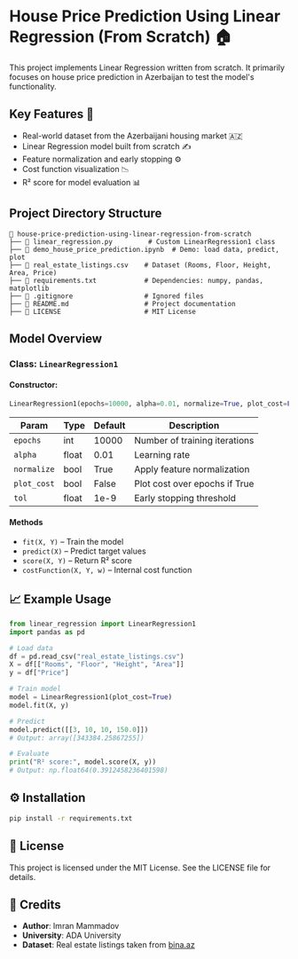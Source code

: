 # House Price Prediction Using Linear Regression (From Scratch) 🏠

This project implements Linear Regression written from scratch. It primarily focuses on house price prediction in Azerbaijan to test the model's functionality.

## Key Features 📌
- Real-world dataset from the Azerbaijani housing market 🇦🇿
- Linear Regression model built from scratch ✍
- Feature normalization and early stopping ⚙
- Cost function visualization 📉
- R² score for model evaluation 📊

## Project Directory Structure
```
📁 house-price-prediction-using-linear-regression-from-scratch
├── 📄 linear_regression.py         # Custom LinearRegression1 class
├── 📄 demo_house_price_prediction.ipynb  # Demo: load data, predict, plot
├── 📄 real_estate_listings.csv    # Dataset (Rooms, Floor, Height, Area, Price)
├── 📄 requirements.txt            # Dependencies: numpy, pandas, matplotlib
├── 📄 .gitignore                  # Ignored files
├── 📄 README.md                   # Project documentation
├── 📄 LICENSE                     # MIT License
```

## Model Overview

### Class: `LinearRegression1`
#### Constructor:
```python
LinearRegression1(epochs=10000, alpha=0.01, normalize=True, plot_cost=False, tol=1e-9)
```
| Param     | Type    | Default | Description                        |
|-----------|---------|---------|------------------------------------|
| `epochs`  | int     | 10000   | Number of training iterations      |
| `alpha`   | float   | 0.01    | Learning rate                      |
| `normalize` | bool  | True    | Apply feature normalization        |
| `plot_cost` | bool  | False   | Plot cost over epochs if True      |
| `tol`     | float   | 1e-9    | Early stopping threshold           |

#### Methods
- `fit(X, Y)` – Train the model
- `predict(X)` – Predict target values
- `score(X, Y)` – Return R² score
- `costFunction(X, Y, w)` – Internal cost function

## 📈 Example Usage
```python
from linear_regression import LinearRegression1
import pandas as pd

# Load data
df = pd.read_csv("real_estate_listings.csv")
X = df[["Rooms", "Floor", "Height", "Area"]]
y = df["Price"]

# Train model
model = LinearRegression1(plot_cost=True)
model.fit(X, y)

# Predict
model.predict([[3, 10, 10, 150.0]])
# Output: array([343384.25867255])

# Evaluate
print("R² score:", model.score(X, y))
# Output: np.float64(0.3912458236401598)
```

## ⚙ Installation
```bash
pip install -r requirements.txt
```

## 🪪 License
This project is licensed under the MIT License. See the LICENSE file for details.

## 🧾 Credits
- **Author**: Imran Mammadov
- **University**: ADA University
- **Dataset**: Real estate listings taken from [bina.az](https://bina.az)